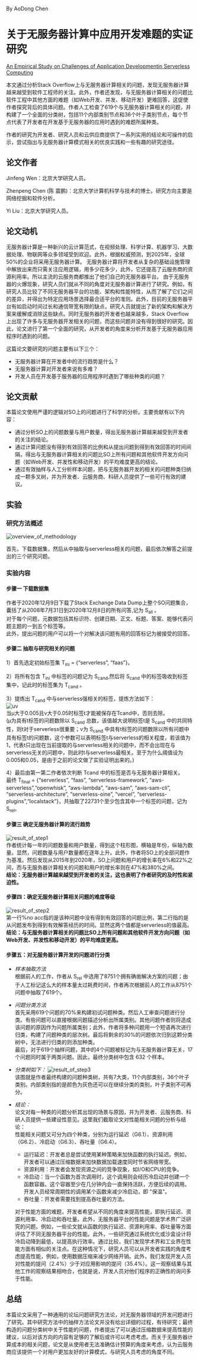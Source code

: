 By AoDong Chen
# 关于无服务器计算中应用开发难题的实证研究
[An Empirical Study on Challenges of Application Developmentin Serverless Computing](https://2021.esec-fse.org/details/fse-2021-papers/27/An-Empirical-Study-on-Challenges-of-Application-Development-in-Serverless-Computing)

本文通过分析Stack Overflow上与无服务器计算相关的问题，发现无服务器计算越来越受到软件工程师的关注。此外，作者还发现，与无服务器计算相关的问题比软件工程中其他方面的难题（如Web开发、并发、移动开发）更难回答，这促使作者探究背后的具体问题。作者人工检查了619个与无服务器计算相关的问题，并构建了一个全面的分类树，包括11个内部类别节点和36个叶子类别节点，每个节点代表了开发者在开发基于无服务器的应用时遇到的难题所属种类。

作者的研究为开发者、研究人员和云供应商提供了一系列实用的结论和可操作的启示，尝试指出与无服务器计算模式相关的优良实践和一些有趣的研究途径。  

## 论文作者
Jinfeng Wen：北京大学研究人员。

Zhenpeng Chen (陈 震鹏)：北京大学计算机科学与技术的博士。研究方向主要是网络挖掘和软件分析。

Yi Liu：北京大学研究人员。

## 论文动机
无服务器计算是一种新兴的云计算范式，在视频处理、科学计算、机器学习、大数据处理、物联网等众多领域受到欢迎。此外，根据权威预测，到2025年，全球50%的企业将采用无服务器计算。
无服务器计算将开发者从复杂的基础设施管理中解放出来而只需关注应用逻辑，用多少花多少，此外，它还提高了云服务商的资源利用率。所以主流的云服务商都推出了他们自己的无服务器平台。
由于无服务器的火爆现象，研究人员们就从不同的角度对无服务器计算进行了研究。例如，有研究人员比较了不同无服务器平台的功能、架构和性能特性，从而了解了它们之间的差异，并得出为特定应用场景选择最合适平台的准则。此外，目前的无服务器平台有如启动时间过长和通信带宽有限的缺点，研究人员就提出了新的架构和解决方案来缓解或消除这些缺点。同时无服务器的开发者也越来越多，Stack Overflow上出现了许多与无服务器开发相关的问题，而这些问题并没有得到很好的研究。因此，论文进行了第一个全面的研究，从开发者的角度来分析开发基于无服务器应用程序时遇到的问题。

这篇论文要研究的问题主要有以下三个：
- 无服务器计算在开发者中的流行趋势是什么？
- 无服务器计算对开发者来说有多难？
- 开发人员在开发基于服务器的应用程序时遇到了哪些种类的问题？  

## 论文贡献
本篇论文使用严谨的逻辑对SO上的问题进行了科学的分析。主要贡献有以下内容：
- 通过分析SO上的问题数量与用户数量，得出无服务器计算越来越受到开发者的关注的结论。
- 通过计算问题没有得到有效回答的比例和从提出问题到得到有效回答的时间间隔，得出与无服务器计算相关的问题比SO上所有问题和其他软件开发方向问题（如Web开发、并发性和移动开发）的平均难度更高的结论。
- 通过有效抽样与人工分析样本问题，把与无服务器开发的相关的问题种类归纳成一颗多叉树，并为开发者、云服务商、科研人员提供了一些可行有效的建议。

## 实验
### 研究方法概述
![overview_of_methodology](https://cdn.jsdelivr.net/gh/CAD2115/image-hosting@main/used_by_paper_review/overview_of_methodology.3k332ncn5sy0.jpg)  

首先，下载数据集，然后从中抽取与serverless相关的问题，最后依次解答之前提出的三个研究问题。

### 实验内容

#### 步骤一 下载数据集
作者于2020年12月9日下载了Stack Exchange Data Dump上整个SO问题集合，囊括了从2008年7月31日到2020年12月8日的所有问答,记为 S<sub>all</sub> 。  
对于每个问题，元数据包括其标识符、创建日期、正文、标题、答案、能够代表问题主题的一到五个标签等。  
此外，提出问题的用户可以将一个对解决该问题有用的回答标记为被接受的回答。

#### 步骤二 抽取与研究相关的问题
1）首先选定初始标签集 T<sub>ini</sub> = {“serverless”, “faas”}。  

2）将所有包含 T<sub>ini</sub> 中标签的问题记为 S<sub>cand</sub>,然后将 S<sub>cand</sub> 中的标签吸收到标签集中，记此时的标签集为 T<sub>cand</sub> 。  

3）提炼出 T<sub>cand</sub> 中与serverless强相关的标签，提炼方法如下：  
![uv](https://cdn.jsdelivr.net/gh/CAD2115/image-hosting@main/used_by_paper_review/uv.73nn5xbbnzc0.jpg)  
当μ大于0.005且ν大于0.05时标签t才能被保存在Tcand中，否则去除。  
(μ为具有t标签的问题数除以 S<sub>cand</sub> 总数，该值越大说明标签t是 S<sub>cand</sub> 中的共同特性，则t对于serverless很重要；ν为 S<sub>cand</sub> 中具有t标签的问题数除以所有问题中具有标签t的问题数，这个参数可以表明标签t与serverless的相关程度，若该值为1，代表t只出现在当前提取的与serverless相关的问题中，而不会出现在与serverless无关的问题中，则此时t与serverless最相关。至于为什么阈值设为0.005和0.05，是由于之前的论文做了实验证明出来的。)  

4）最后由第一第二作者依次判断 Tcand 中的标签是否与无服务器计算相关。  
	最终 T<sub>final</sub> = {“serverless”, “faas”, “serverless-framework”, “aws-serverless”,“openwhisk”, “aws-lambda”, “aws-sam”, “aws-sam-cli”, “serverless-architecture”, “serverless-oine”, “vercel”, “serverless-plugins”,“localstack”}，共抽取了22731个至少包含其中一个标签的问题，记为S<sub>rel</sub>。

#### 步骤三 确定无服务器计算的流行趋势
![result_of_step1](https://cdn.jsdelivr.net/gh/CAD2115/image-hosting@main/used_by_paper_review/result_of_step1.6iynxl5eyfs0.jpg)  
作者统计每一年的问题数量和用户数量，得到这个柱形图，横轴是年份，纵轴为数量。显然，问题数量与用户数量都在逐年上升。此外，作者将SO上的全部问题作为基准。然后发现从2015年到2020年，SO上问题和用户的增长率在6%和22%之间，而与无服务器计算相关的问题和用户的增长率则在47%和380%之间。  
**结论：无服务器计算越来越受到开发者的关注，这也表明了作者研究的及时性和紧迫性。**  

#### 步骤四：确定无服务器计算相关问题的难度等级
![result_of_step2](https://cdn.jsdelivr.net/gh/CAD2115/image-hosting@main/used_by_paper_review/result_of_step2.1c4hnbfoiark.jpg)  
第一行%no acc指的是该种问题中没有得到有效回答的问题比例，第二行指的是从问题发布到得到有效解答经历的时间。显然这两个值都是serverless的值最高。  
**结论：与无服务器计算相关的问题比SO上所有问题和其他软件开发方向问题（如Web开发、并发性和移动开发）的平均难度更高。**

#### 步骤五：对无服务器计算开发的问题进行分类
- *样本抽取方法*  
  根据前人的工作，作者从 S<sub>rel</sub> 中选用了8751个拥有确凿解决方案的问题；由于人工标记这么大的样本量太过耗费时间，作者再次根据前人的工作从8751个问题中抽取了619个。
- *问题分类方法*  
  首先采用619个问题的70%来构建初试问题种类。然后人工审查问题进行分类。有些问题可以直接根据问题描述分析出所属类别。其他问题作者则将造成该问题的原因作为问题所属类别；此外，作者将多种问题用一个短语再次进行归类，构建了问题种类的层次树。最后将剩余的30%的问题依次归到这颗分类树中，无法进行归类的则添加种类。  
  最后，对于619个抽样问题，其中的4个问题被标记为与无服务器计算无关，17个问题同时属于两类问题。因此，最终分类树中包含 632 个样本。
- *分类树如下：*
 ![result_of_step3](https://cdn.jsdelivr.net/gh/CAD2115/image-hosting@main/used_by_paper_review/result_of_step3.46xy5zclqhg0.jpg)    
  该图就是作者最终构建的问题种类树，共有7大类，11个内部类别，36个叶子类别。内部类别指的是颜色为灰色还可以在继续分类的类别，叶子类别不可再分。  
- *结论：*  
  论文对每一种类的问题分析其出现的场景与原因，并为开发者、云服务商、科研人员提供一些建设性意见。这里我们截取论文对性能相关问题的分析与结论：  
  性能相关问题又可分为四个种类，分别为运行延迟（G6.1）、资源利用（G6.2）、冷启动（G6.3）、吞吐量（G6.4）。
    - 运行延迟：开发者总是尝试使用某种策略来加快函数的执行延迟。例如，开发者可以通过压缩数据来加快数据加载速度同时节省网络带宽。
    - 资源利用：开发者会发现资源之间的竞争现象，如I/O和CPU的竞争。
    - 冷启动：当一个函数为首次调用时，这个调用则会经历冷启动并创建一个函数容器。这个容器至少在几分钟内会一直保持活跃，方便后续的调用。开发人员经常周期性的调用某个函数来减少冷启动，即 "保温"。
    - 吞吐量：开发者需要找到提高吞吐量的方法。 
   
   对于性能方面的难题，开发者希望从不同的角度来提高性能，即执行延迟、资源利用率、冷启动和吞吐量。此外，无服务器平台的性能问题是学术界广泛研究的问题。例如，一些论文就从函数的执行延迟、资源利用率、吞吐量等方面评估了不同无服务器平台的性能。此外，一些研究通过系统优化或沙盒设计将冷启动降到最低，以提高执行效率。通过比较，我们发现学术界和工业界在性能方面有相似的关注点。在这种情况下，研究人员可以从开发者实践的角度考虑提高性能，例如，使用数据压缩来减少网络开销。此外，我们发现开发人员对性能的提问（2.4%）少于对应用影响的提问（35.4%）。这一观察结果与其他工作的观察结果相吻合，也就是说，开发人员对他们程序的正确性的询问多于性能。

## 总结
本篇论文采用了一种通用的论坛问题研究方法论，对无服务器领域的开发问题进行了研究。其中研究方法中的抽样方法论文并没有给出详细的过程，有待研究；最终构造的问题分类树中关于性能的问题，作者提出了可以通过压缩数据来提高性能的建议，以后对该方向的内容有足够的了解后或许可以考虑考虑。而关于无服务器计算成本的相关问题，论文是从使用者无法准确估计预算的角度来考虑，认为云服务商应该提供一个对用户更加友好的计算模式，与研究人员考虑的角度不同。
